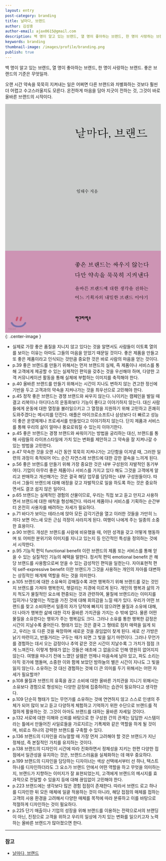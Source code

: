 ```yaml
---
layout: entry
post-category: branding
title: 날마다, 브랜드
author: 김성중
author-email: ajax0615@gmail.com
description: 백 명이 알고 있는 브랜드, 열 명이 좋아하는 브랜드, 한 명이 사랑하는 브랜드. 좋은 브랜드의 기준은 무엇일까
keywords: branding
thumbnail-image: /images/profile/branding.png
publish: true
---
```


백 명이 알고 있는 브랜드, 열 명이 좋아하는 브랜드, 한 명이 사랑하는 브랜드. 좋은 브랜드의 기준은 무엇일까.

오랜 시간 약속을 묵묵히 지켜내는 일은 어쩌면 다른 브랜드와 차별화하는 것보다 훨씬 더 어렵고 수고스러울지도 모른다. 온전하게 마음을 담아 지긋이 전하는 것, 그것이 바로 올바른 브랜드의 시작이다.

![branding](/images/2022/01/29/branding.jpeg "branding"){: .center-image }


- 실제로 가장 좋은 품질을 지니지 않고 있다는 것을 알면서도 사람들이 이토록 열의를 보이는 이유는 아마도 그들의 마음을 얻었기 때문일 것이다. 좋은 제품을 만들고 또 좋은 제품이라고 인식되는 것만큼 중요한 것은 바로 사람의 마음을 얻는 것이다.
- p.39 좋은 브랜드를 만들기 위해서는 먼저 브랜드의 실체, 즉 제품이나 서비스를 통해 고객에게 제공할 수 있는 실제적인 편익을 갖추는 것을 우선해야 하며, 다양한 고객 커뮤니케이션 활동을 통해 실체에 부합하는 이미지를 축적해야 한다.
- p.40 올바른 브랜드를 만들기 위해서는 시간이 지나도 변하지 않는 견고한 정신에 기반을 두고 고객과의 약속을 지켜나가는 것을 최우선으로 고민해야 한다.
- p.45 정작 좋은 브랜드는 경쟁 브랜드와 싸우지 않는다. 나이키는 캠페인을 벌일 때 결고 리복이나 아디다스의 운동화보다 기능이 좋다고 이야기하지 않는다. 대신 사람들에게 운동에 대한 열정을 불러일으키고 그 열정을 지원하기 위해 고민하고 흔쾌히 도와주겠다는 메시지를 던진다. 애플은 마이크로소프트나 삼성보다 더 빠르고 성능이 좋은 운영체제나 프로세서를 만들었다고 이야기하지 않는다. 단지 제품과 서비스를 통해 우리의 삶이 얼마나 풍요로워질 수 있는지 이야기한다.
- p.45 좋은 브랜드는 경쟁 브랜드와 싸워이기는 방법을 궁리하는 대신, 브랜드를 통해 사람들의 라이프스타일에 가치 있는 변화를 제안하고 그 약속을 잘 지켜나갈 수 있는 방법을 고민한다.
- p.47 약속한 것을 오랜 시간 동안 묵묵히 지켜나가는 고단함을 이겨낼 때, 그러한 일련의 과정이 축적되어 어느 순간 자연스레 브랜드에 대한 강한 결속을 느끼게 된다.
- p.56 좋은 브랜드를 만들기 위해 가장 중요한 것은 내부 구성원의 자발적인 동기부여다. 기업이 아무리 좋은 제품이나 서비스를 가지고 있다 해도 그것을 고객에게 알리고 판매하고 개선해가는 것은 결국 해당 업무를 담당하는 내부 구성원들이다. 따라서 그들이 브랜드에 대해 애정을 갖고 자발적으로 일을 하도록 하는 것은 중요하면서도 결코 쉽지 않은 일이다.
- p.65 브랜드는 실제적인 경험의 산물이므로, 우리는 직접 보고 듣고 만지고 사용하면서 브랜드에 대한 애착을 형성해간다. 따라서 제품이나 서비스를 기획하는 순간부터 온전히 사용자를 배려하는 자세가 필요하다.
- p.71 바다가 보이는 테라스에 앉아 모든 감각기관을 열고 이러한 것들을 가만히 느끼다 보면 어느새 모든 근심 걱정이 사라지게 된다. 여행이 나에게 주는 일종의 소중한 효용이다.
- p.90 브랜드 개성은 브랜드를 사람에 비유했을 때, 어떤 성격을 갖고 어떻게 행동하며 또 어떠한 분위기와 이미지를 지니고 있는지 등 인간적인 특성을 정의하는 것에서 시작한다.
- p.95 기능적 편익 functional benefit 이란 브랜드의 제품 또는 서비스를 통해 얻을 수 있는 실질적인 기능의 혜택을 말한다. 정서적 편익 emotional benefit 은 해당 브랜드를 사용함으로써 얻을 수 있는 감성적인 편익을 일컫는다. 자아표현적 편익 self-expressive benefit 이란 브랜드가 그것을 사용하는 개인의 자아를 대변하는 상징적인 매개체 역할을 하는 것을 의미한다.
- p.105 브랜드에 대한 소유욕이 강해질수록 과연 행복하기 위해 브랜드를 갖는 것인지 브랜드를 가져야 행복한지, 헷갈리는 지경에 이르게 된다. 개인의 행복과 삶의 가치 척도가 물질적인 요소에 편중되는 것과 관련하여, 물질에 브랜드라는 이미지를 입히거나 덧붙이는 직업을 가진 것에 대해 회의감을 느낄 때가 있다. 우리가 어떤 브랜드를 찾고 소비하면서 일종의 자가 당착에 빠지지 않으려면 물질과 소유에 대해, 더 나아가 행복한 삶에 대한 각자 올바른 가치관을 가지는 수 밖에 없다. 물론 어떤 물질을 소유한다는 행위가 주는 행복감도 크다. 그러나 소유를 통한 행복한 감정은 시간이 지날수록 줄어든다. 형태가 있는 것은 결국 그 형태로 점차 매력을 잃게 되고, 우리는 또 다른 것을 욕망하며 새로운 것을 끊임없이 찾게 된다. 새로 산 가방은 낡기 마련이고, 반들거리는 구두는 때가 되면 그 빛을 잃기 마련이다. 그러나 무언가를 경험하는 데서 오는 감정이나 추억 같은 것은 시간이 지날수록 그 가치가 점점 크게 느껴진다. 이렇게 형태가 없는 것들은 애초에 그 없음으로 인해 영원히 없어지지 않는다. 여행을 떠나기 전에 느꼈던 설렘은 언제나 마음속에 남아 있고, 파도 소리는 아직 귓가에 맴돌며, 소중한 이와 함께 보았던 밤하늘의 별은 시간이 지나도 그 빛을 잃지 않는다. 소유하는 것 대신 경험하는 것에 더 큰 의미를 두기 위해서는 어떤 자세가 필요할까?
- p.108 물질과 브랜드의 유혹을 끊고 소비에 대한 올바른 가치관을 지니기 위해서는 소유보다 경험으로 형성되는 다양한 감정에 집중하려는 습관이 필요하다고 생각한다.
- p.109 단순히 형태가 있는 무언가를 소유하는 것에 연연하지 않고 스스로 인생의 주체가 되어 많이 보고 듣고 다양하게 체험하고 기억하기 위한 수단으로 브랜드를 적절하게 활용하는 것. 그것이 아마도 브랜드를 대하는 올바른 자세일 것이다.
- p.132 서로에 대한 이해와 신뢰를 바탕으로 한 구성원 간의 관계는 답답한 시스템이라는 틀에서 만들어진 사일로들을 가로지르는 기폭제와 같은 역할을 하게 될 것이며, 비로소 하나의 강력한 브랜드를 구축할 수 있다.
- p.136 브랜드의 디자인을 리뉴얼할 때 가장 먼저 고려해야 할 것은 브랜드가 지닌 정체성, 즉 본질적인 가치를 유지하는 것이다.
- p.138 브랜드의 디자인이 시간에 따라 진화하면서 정체성을 지키는 한편 다양한 접점에서 일관성을 유지하는 것은, 브랜드스러움을 실체화하는 데 매우 중요하다.
- p.199 브랜드의 디자인을 담당하는 디자이너는 색상 선택에서부터 선 하나, 텍스트 하나를 디자인하더라도 그 요소가 브랜드 안에서 어떤 역할을 하고 무엇을 의미하는지, 브랜드가 지향하는 이미지가 잘 표현되었는지, 고객에게 브랜드의 메시지를 효과적으로 전달할 수 있을지 등에 대해 끊임없이 고민해야 한다.
- p.223 브랜드에는 생각보다 많은 경험 접점이 존재한다. 따라서 브랜드 로고 하나를 디자인한 뒤 모든 매체에 일괄 적용하는 것이 아니라, 해당 접점의 매체를 접하는 고객의 사용 환경을 고려해서 다양한 매체를 목적에 따라 분류하고 이를 바탕으로 적절하게 디자인하는 것이 필요하다.
- p.225 단기 매출이나 기업의 성장을 위해 브랜드를 이용하는 전략으로서의 브랜딩이 아닌, 진정으로 고객을 위하고 우리의 일상에 가치 있는 변화를 일으키고자 노력하는 올바른 브랜드가 많아졌으면 한다.

---

### 참고
- [날마다, 브랜드](http://www.yes24.com/Product/Goods/33147032)
